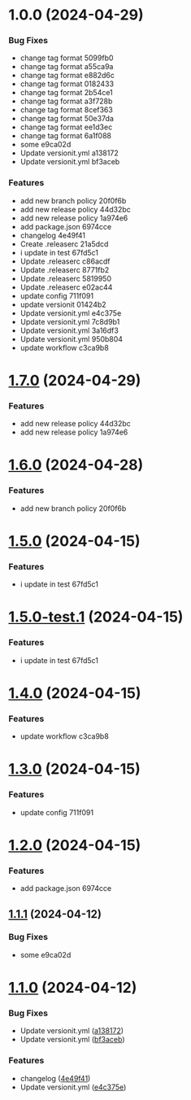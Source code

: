 # 1.0.0 (2024-04-29)


### Bug Fixes

* change tag format 5099fb0
* change tag format a55ca9a
* change tag format e882d6c
* change tag format 0182433
* change tag format 2b54ce1
* change tag format a3f728b
* change tag format 8cef363
* change tag format 50e37da
* change tag format ee1d3ec
* change tag format 6a1f088
* some e9ca02d
* Update versionit.yml a138172
* Update versionit.yml bf3aceb


### Features

* add new branch policy 20f0f6b
* add new release policy 44d32bc
* add new release policy 1a974e6
* add package.json 6974cce
* changelog 4e49f41
* Create .releaserc 21a5dcd
* i update in test 67fd5c1
* Update .releaserc c86acdf
* Update .releaserc 8771fb2
* Update .releaserc 5819950
* Update .releaserc e02ac44
* update config 711f091
* update versionit 01424b2
* Update versionit.yml e4c375e
* Update versionit.yml 7c8d9b1
* Update versionit.yml 3a16df3
* Update versionit.yml 950b804
* update workflow c3ca9b8

# [1.7.0](https://github.com/alwaystom/version-test/compare/v1.6.0...v1.7.0) (2024-04-29)


### Features

* add new release policy 44d32bc
* add new release policy 1a974e6

# [1.6.0](https://github.com/alwaystom/version-test/compare/v1.5.0...v1.6.0) (2024-04-28)


### Features

* add new branch policy 20f0f6b

# [1.5.0](https://github.com/alwaystom/version-test/compare/v1.4.0...v1.5.0) (2024-04-15)


### Features

* i update in test 67fd5c1

# [1.5.0-test.1](https://github.com/alwaystom/version-test/compare/v1.4.0...v1.5.0-test.1) (2024-04-15)


### Features

* i update in test 67fd5c1

# [1.4.0](https://github.com/alwaystom/version-test/compare/v1.3.0...v1.4.0) (2024-04-15)


### Features

* update workflow c3ca9b8

# [1.3.0](https://github.com/alwaystom/version-test/compare/v1.2.0...v1.3.0) (2024-04-15)


### Features

* update config 711f091

# [1.2.0](https://github.com/alwaystom/version-test/compare/v1.1.1...v1.2.0) (2024-04-15)


### Features

* add package.json 6974cce

## [1.1.1](https://github.com/alwaystom/version-test/compare/v1.1.0...v1.1.1) (2024-04-12)


### Bug Fixes

* some e9ca02d

# [1.1.0](https://github.com/alwaystom/version-test/compare/v1.0.0...v1.1.0) (2024-04-12)


### Bug Fixes

* Update versionit.yml ([a138172](https://github.com/alwaystom/version-test/commit/a1381724e659dbdb14b0ea861b3975c3336c9696))
* Update versionit.yml ([bf3aceb](https://github.com/alwaystom/version-test/commit/bf3aceb63bf01dfed990f516c68092264eb3889e))


### Features

* changelog ([4e49f41](https://github.com/alwaystom/version-test/commit/4e49f414368c2ac8f0508fc2bd64bc2413e1a072))
* Update versionit.yml ([e4c375e](https://github.com/alwaystom/version-test/commit/e4c375ee7e6259f9bd1bb3a452b238015a8c9478))
